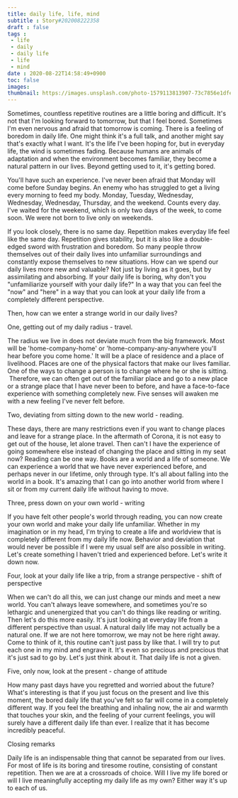 ```yaml
---
title: daily life, life, mind
subtitle : Story#202008222358
draft : false
tags :
 - life
 - daily
 - daily life
 - life
 - mind
date : 2020-08-22T14:58:49+0900
toc: false
images: 
thumbnail: https://images.unsplash.com/photo-1579113813907-73c7856e1dfe?ixlib=rb-1.2.1&q=80&fm=jpg&crop=entropy&cs=tinysrgb&w=1080&fit=max&ixid=eyJhcHBfaWQiOjE1NTU0OX0
---
```


Sometimes, countless repetitive routines are a little boring and difficult. It's not that I'm looking forward to tomorrow, but that I feel bored. Sometimes I'm even nervous and afraid that tomorrow is coming. There is a feeling of boredom in daily life. One might think it's a full talk, and another might say that's exactly what I want. It's the life I've been hoping for, but in everyday life, the wind is sometimes fading. Because humans are animals of adaptation and when the environment becomes familiar, they become a natural pattern in our lives. Beyond getting used to it, it's getting bored.  

You'll have such an experience. I've never been afraid that Monday will come before Sunday begins. An enemy who has struggled to get a living every morning to feed my body. Monday, Tuesday, Wednesday, Wednesday, Wednesday, Thursday, and the weekend. Counts every day. I've waited for the weekend, which is only two days of the week, to come soon. We were not born to live only on weekends.  

If you look closely, there is no same day. Repetition makes everyday life feel like the same day. Repetition gives stability, but it is also like a double-edged sword with frustration and boredom. So many people throw themselves out of their daily lives into unfamiliar surroundings and constantly expose themselves to new situations. How can we spend our daily lives more new and valuable? Not just by living as it goes, but by assimilating and absorbing. If your daily life is boring, why don't you "unfamiliarize yourself with your daily life?" In a way that you can feel the "now" and "here" in a way that you can look at your daily life from a completely different perspective.  

Then, how can we enter a strange world in our daily lives?  

One, getting out of my daily radius - travel.  

The radius we live in does not deviate much from the big framework. Most will be 'home-company-home' or 'home-company-any-anywhere you'll hear before you come home.' It will be a place of residence and a place of livelihood. Places are one of the physical factors that make our lives familiar. One of the ways to change a person is to change where he or she is sitting.  Therefore, we can often get out of the familiar place and go to a new place or a strange place that I have never been to before, and have a face-to-face experience with something completely new. Five senses will awaken me with a new feeling I've never felt before.  

Two, deviating from sitting down to the new world - reading.  

These days, there are many restrictions even if you want to change places and leave for a strange place. In the aftermath of Corona, it is not easy to get out of the house, let alone travel. Then can't I have the experience of going somewhere else instead of changing the place and sitting in my seat now? Reading can be one way. Books are a world and a life of someone. We can experience a world that we have never experienced before, and perhaps never in our lifetime, only through type. It's all about falling into the world in a book. It's amazing that I can go into another world from where I sit or from my current daily life without having to move.  

Three, press down on your own world - writing  

If you have felt other people's world through reading, you can now create your own world and make your daily life unfamiliar. Whether in my imagination or in my head, I'm trying to create a life and worldview that is completely different from my daily life now. Behavior and deviation that would never be possible if I were my usual self are also possible in writing. Let's create something I haven't tried and experienced before. Let's write it down now.  

Four, look at your daily life like a trip, from a strange perspective - shift of perspective  

When we can't do all this, we can just change our minds and meet a new world. You can't always leave somewhere, and sometimes you're so lethargic and unenergized that you can't do things like reading or writing. Then let's do this more easily. It's just looking at everyday life from a different perspective than usual. A natural daily life may not actually be a natural one. If we are not here tomorrow, we may not be here right away. Come to think of it, this routine can't just pass by like that. I will try to put each one in my mind and engrave it. It's even so precious and precious that it's just sad to go by. Let's just think about it. That daily life is not a given.  

Five, only now, look at the present - change of attitude  

How many past days have you regretted and worried about the future? What's interesting is that if you just focus on the present and live this moment, the bored daily life that you've felt so far will come in a completely different way. If you feel the breathing and inhaling now, the air and warmth that touches your skin, and the feeling of your current feelings, you will surely have a different daily life than ever. I realize that it has become incredibly peaceful.  

Closing remarks  

Daily life is an indispensable thing that cannot be separated from our lives. For most of life is its boring and tiresome routine, consisting of constant repetition. Then we are at a crossroads of choice. Will I live my life bored or will I live meaningfully accepting my daily life as my own? Either way it's up to each of us.  

